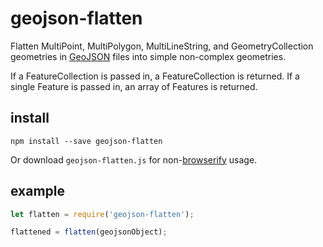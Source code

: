 # geojson-flatten

Flatten MultiPoint, MultiPolygon, MultiLineString, and GeometryCollection
geometries in [GeoJSON](http://geojson.org/) files into simple non-complex
geometries.

If a FeatureCollection is passed in, a FeatureCollection is returned. If a single Feature is passed in, an array of Features is returned.

## install

```
npm install --save geojson-flatten
```

Or download `geojson-flatten.js` for non-[browserify](http://browserify.org/) usage.

## example

```js
let flatten = require('geojson-flatten');

flattened = flatten(geojsonObject);
```
